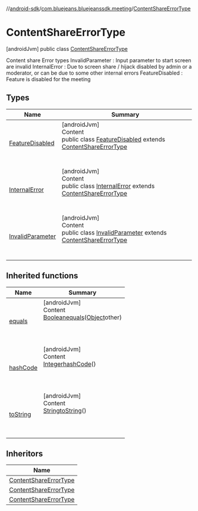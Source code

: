 //[android-sdk](../../../index.md)/[com.bluejeans.bluejeanssdk.meeting](../index.md)/[ContentShareErrorType](index.md)



# ContentShareErrorType  
 [androidJvm] public class [ContentShareErrorType](index.md)

Content share Error types InvalidParameter : Input parameter to start screen are invalid InternalError : Due to screen share / hijack disabled by admin or a moderator, or     can be due to some other internal errors FeatureDisabled : Feature is disabled for the meeting

   


## Types  
  
|  Name |  Summary | 
|---|---|
| <a name="com.bluejeans.bluejeanssdk.meeting/ContentShareErrorType.FeatureDisabled///PointingToDeclaration/"></a>[FeatureDisabled](-feature-disabled/index.md)| <a name="com.bluejeans.bluejeanssdk.meeting/ContentShareErrorType.FeatureDisabled///PointingToDeclaration/"></a>[androidJvm]  <br>Content  <br>public class [FeatureDisabled](-feature-disabled/index.md) extends [ContentShareErrorType](index.md)  <br><br><br>|
| <a name="com.bluejeans.bluejeanssdk.meeting/ContentShareErrorType.InternalError///PointingToDeclaration/"></a>[InternalError](-internal-error/index.md)| <a name="com.bluejeans.bluejeanssdk.meeting/ContentShareErrorType.InternalError///PointingToDeclaration/"></a>[androidJvm]  <br>Content  <br>public class [InternalError](-internal-error/index.md) extends [ContentShareErrorType](index.md)  <br><br><br>|
| <a name="com.bluejeans.bluejeanssdk.meeting/ContentShareErrorType.InvalidParameter///PointingToDeclaration/"></a>[InvalidParameter](-invalid-parameter/index.md)| <a name="com.bluejeans.bluejeanssdk.meeting/ContentShareErrorType.InvalidParameter///PointingToDeclaration/"></a>[androidJvm]  <br>Content  <br>public class [InvalidParameter](-invalid-parameter/index.md) extends [ContentShareErrorType](index.md)  <br><br><br>|


## Inherited functions  
  
|  Name |  Summary | 
|---|---|
| <a name="kotlin/ContentShareErrorType/equals/#kotlin.Any?/PointingToDeclaration/"></a>[equals](index.md#398229157%2FFunctions%2F-435046686)| <a name="kotlin/ContentShareErrorType/equals/#kotlin.Any?/PointingToDeclaration/"></a>[androidJvm]  <br>Content  <br>[Boolean](https://developer.android.com/reference/kotlin/java/lang/Boolean.html)[equals](index.md#398229157%2FFunctions%2F-435046686)([Object](https://developer.android.com/reference/kotlin/java/lang/Object.html)other)  <br>  <br><br><br>|
| <a name="kotlin/ContentShareErrorType/hashCode/#/PointingToDeclaration/"></a>[hashCode](index.md#513846433%2FFunctions%2F-435046686)| <a name="kotlin/ContentShareErrorType/hashCode/#/PointingToDeclaration/"></a>[androidJvm]  <br>Content  <br>[Integer](https://developer.android.com/reference/kotlin/java/lang/Integer.html)[hashCode](index.md#513846433%2FFunctions%2F-435046686)()  <br>  <br><br><br>|
| <a name="kotlin/ContentShareErrorType/toString/#/PointingToDeclaration/"></a>[toString](index.md#335680368%2FFunctions%2F-435046686)| <a name="kotlin/ContentShareErrorType/toString/#/PointingToDeclaration/"></a>[androidJvm]  <br>Content  <br>[String](https://developer.android.com/reference/kotlin/java/lang/String.html)[toString](index.md#335680368%2FFunctions%2F-435046686)()  <br>  <br><br><br>|


## Inheritors  
  
|  Name | 
|---|
| <a name="com.bluejeans.bluejeanssdk.meeting/ContentShareErrorType.InvalidParameter///PointingToDeclaration/"></a>[ContentShareErrorType](-invalid-parameter/index.md)|
| <a name="com.bluejeans.bluejeanssdk.meeting/ContentShareErrorType.InternalError///PointingToDeclaration/"></a>[ContentShareErrorType](-internal-error/index.md)|
| <a name="com.bluejeans.bluejeanssdk.meeting/ContentShareErrorType.FeatureDisabled///PointingToDeclaration/"></a>[ContentShareErrorType](-feature-disabled/index.md)|

